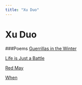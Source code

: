 ```yaml
---
title: "Xu Duo"
---
```


# Xu Duo

###Poems 
[Guerrillas in the Winter](/poets/poems/xuDuo/guerrillas)

[Life is Just a Battle](/poets/poems/xuDuo/lifeIsJust)

[Red May](/poets/poems/xuDuo/redMay)

[When](/poets/poems/xuDuo/when)

